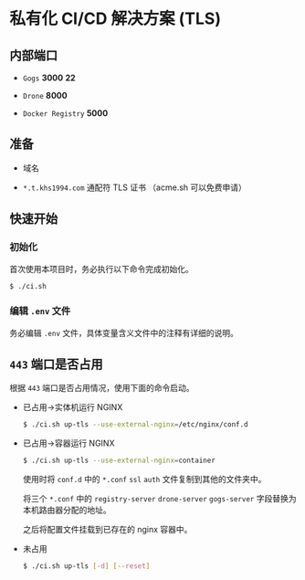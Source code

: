 # 私有化 CI/CD 解决方案 (TLS)

## 内部端口

* `Gogs` **3000** **22**

* `Drone` **8000**

* `Docker Registry` **5000**

## 准备

* 域名

* `*.t.khs1994.com` 通配符 TLS 证书 （acme.sh 可以免费申请）

## 快速开始

### 初始化

首次使用本项目时，务必执行以下命令完成初始化。

```bash
$ ./ci.sh
```

### 编辑 `.env` 文件

务必编辑 `.env` 文件，具体变量含义文件中的注释有详细的说明。

## `443` 端口是否占用

根据 `443` 端口是否占用情况，使用下面的命令启动。

* 已占用->实体机运行 NGINX

  ```bash
  $ ./ci.sh up-tls --use-external-nginx=/etc/nginx/conf.d
  ```

* 已占用->容器运行 NGINX

  ```bash
  $ ./ci.sh up-tls --use-external-nginx=container
  ```

  使用时将 `conf.d` 中的 `*.conf` `ssl` `auth` 文件复制到其他的文件夹中。

  将三个 `*.conf` 中的 `registry-server` `drone-server` `gogs-server` 字段替换为本机路由器分配的地址。

  之后将配置文件挂载到已存在的 nginx 容器中。

* 未占用

  ```bash
  $ ./ci.sh up-tls [-d] [--reset]
  ```
